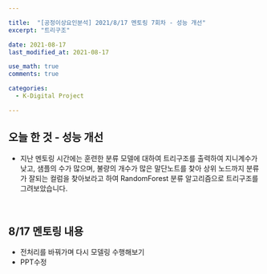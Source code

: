 ```yaml
---

title:  "[공정이상요인분석] 2021/8/17 멘토링 7회차 - 성능 개선"
excerpt: "트리구조"

date: 2021-08-17
last_modified_at: 2021-08-17

use_math: true
comments: true

categories:
  - K-Digital Project

---
```




## 오늘 한 것 - 성능 개선

- 지난 멘토링 시간에는 훈련한 분류 모델에 대하여 트리구조를 출력하여 지니계수가 낮고, 샘플의 수가 많으며, 불량의 개수가 많은  말단노트를 찾아 상위 노드까지 분류가 잘되는 컬럼을 찾아보라고 하여 RandomForest 분류 알고리즘으로 트리구조를 그려보았습니다.

<br>

## 8/17 멘토링 내용

- 전처리를 바꿔가며 다시 모델링 수행해보기
- PPT수정

